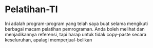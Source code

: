 # Pelatihan-TI
Ini adalah program-program yang telah saya buat selama mengikuti berbagai macam pelatihan pemrograman. Anda boleh melihat dan menjadikannya referensi, tapi harap untuk tidak copy-paste secara keseluruhan, apalagi memperjual-belikan
